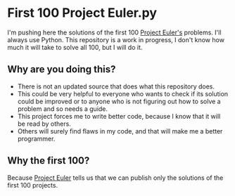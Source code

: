 # First 100 Project Euler.py
I'm pushing here the solutions of the first 100 [Project Euler's](https://projecteuler.net/about) problems. I'll always use Python.
This repository is a work in progress, I don't know how much it will take to solve all 100, but I will do it.  
## Why are you doing this?
- There is not an updated source that does what this repository does.
- This could be very helpful to everyone who wants to check if its solution could be improved or to anyone who is not figuring out how to solve a problem and so needs a   guide.
- This project forces me to write better code, because I know that it will be read by others.
- Others will surely find flaws in my code, and that will make me a better programmer.  
## Why the first 100?
Because [Project Euler](https://projecteuler.net/about) tells us that we can publish only the solutions of the first 100 projects. 